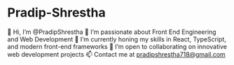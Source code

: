 # Pradip-Shrestha
👋 Hi, I’m @PradipShrestha
👀 I’m passionate about Front End Engineering and Web Development
🌱 I’m currently honing my skills in React, TypeScript, and modern front-end frameworks
💞️ I’m open to collaborating on innovative web development projects
📫 Contact me at pradipshrestha718@gmail.com
